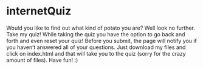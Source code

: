 # internetQuiz
Would you like to find out what kind of potato you are? Well look no further. Take my quiz! While taking the quiz you have the option to go back and forth and even reset your quiz! Before you submit, the page will notify you if you haven’t answered all of your questions. Just download my files and click on index.html and that will take you to the quiz (sorry for the crazy amount of files). Have fun! :)
